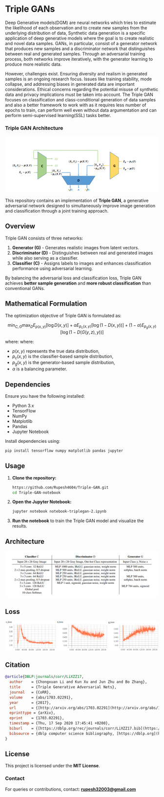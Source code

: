 # Triple GANs

Deep Generative models(DGM) are neural networks which tries to estimate the
likelihood of each observation and to create new samples from the underlying
distribution of data, Synthetic data generation is a specific application of deep
generative models where the goal is to create realistic and novel data samples.
GANs, in particular, consist of a generator network that produces new samples
and a discriminator network that distinguishes between real and generated samples.
Through an adversarial training process, both networks improve iteratively, with
the generator learning to produce more realistic data.


However, challenges exist. Ensuring diversity and realism in generated samples
is an ongoing research focus. Issues like training stability, mode collapse, and
addressing biases in generated data are important considerations. Ethical concerns
regarding the potential misuse of synthetic data and privacy implications must be
taken into account. The Triple GAN focuses on classification and class-conditional
generation of data samples and also a better framework to work with as it requires
less number of epochs to train, can perform well even without data argumentation
and can perform semi-supervised learning(SSL) tasks better.

### **Triple GAN Architecture**  
![Triple GAN Architecture](triple%20gan.png) 

This repository contains an implementation of **Triple GAN**, a generative adversarial network designed to simultaneously improve image generation and classification through a joint training approach.  

## Overview  

Triple GAN consists of three networks:  
1. **Generator (G)** - Generates realistic images from latent vectors.  
2. **Discriminator (D)** - Distinguishes between real and generated images while also serving as a classifier.  
3. **Classifier (C)** - Assigns labels to images and enhances classification performance using adversarial learning.  

By balancing the adversarial loss and classification loss, Triple GAN achieves **better sample generation** and **more robust classification** than conventional GANs.  

## Mathematical Formulation  

The optimization objective of Triple GAN is formulated as:  

$$
\min_{C,G} \max_D E_{p(x,y)} [\log D(x, y)] + \alpha E_{p_c(x,y)} [\log(1 - D(x, y))] + (1 - \alpha) E_{p_g(x,y)} [\log(1 - D(G(y, z), y))]
$$

where:
where:  
- $p(x, y)$ represents the true data distribution,  
- $p_c(x, y)$ is the classifier-based sample distribution,  
- $p_g(x, y)$ is the generator-based sample distribution,  
- $\alpha$ is a balancing parameter.


## Dependencies  

Ensure you have the following installed:  
- Python 3.x  
- TensorFlow  
- NumPy  
- Matplotlib  
- Pandas  
- Jupyter Notebook  

Install dependencies using:  
```bash
pip install tensorflow numpy matplotlib pandas jupyter
```

## Usage  

1. **Clone the repository:**  
   ```bash
   https://github.com/Rupesh4604/Triple-GAN.git
   cd Triple-GAN-notebook
   ```  
2. **Open the Jupyter Notebook:**  
   ```bash
   jupyter notebook notebook-triplegan-2.ipynb
   ```  
3. **Run the notebook** to train the Triple GAN model and visualize the results.  

## Architecture

![](mnist%20architecture.png)

## Loss  
![Loss Functions](loss.png)  

<!-- 
### **2. Loss**  
![Loss Functions](loss.png)  

### **3. Generated Outputs on MNIST**  
![MNIST Output](mnist_8490.png)  
-->

## Citation

```bibtex
@article{DBLP:journals/corr/LiXZZ17,
  author    = {Chongxuan Li and Kun Xu and Jun Zhu and Bo Zhang},
  title     = {Triple Generative Adversarial Nets},
  journal   = {CoRR},
  volume    = {abs/1703.02291},
  year      = {2017},
  url       = {[http://arxiv.org/abs/1703.02291](http://arxiv.org/abs/1703.02291)},
  eprinttype = {arXiv},
  eprint    = {1703.02291},
  timestamp = {Thu, 17 Sep 2020 17:45:41 +0200},
  biburl    = {[https://dblp.org/rec/journals/corr/LiXZZ17.bib](https://dblp.org/rec/journals/corr/LiXZZ17.bib)},
  bibsource = {dblp computer science bibliography, [https://dblp.org](https://dblp.org)}
}
```
## License  
This project is licensed under the **MIT License**.  

### Contact  
For queries or contributions, contact: **rupesh32003@gmail.com**  
